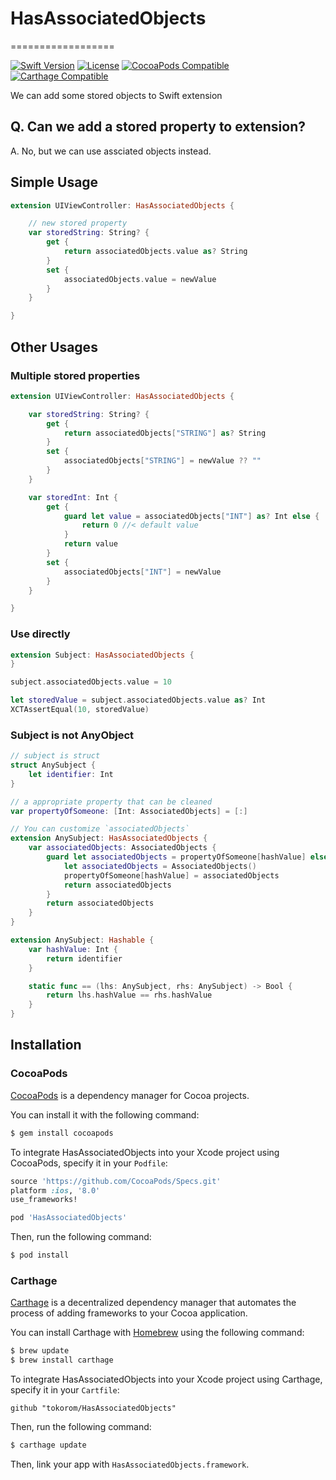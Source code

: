 # HasAssociatedObjects
==================

[![Swift Version](https://img.shields.io/badge/Swift-4.0-orange.svg?style=flat)](https://developer.apple.com/swift/)
[![License](https://img.shields.io/cocoapods/l/HasAssociatedObjects.svg?style=flat)](https://github.com/tokorom/HasAssociatedObjects/blob/master/LICENSE)
[![CocoaPods Compatible](https://img.shields.io/cocoapods/v/HasAssociatedObjects.svg?style=flat)](https://cocoapods.org/)
[![Carthage Compatible](https://img.shields.io/badge/Carthage-compatible-4BC51D.svg?style=flat)](https://github.com/Carthage/Carthage)

We can add some stored objects to Swift extension

## Q. Can we add a stored property to extension?

A. No, but we can use assciated objects instead.

## Simple Usage

```swift
extension UIViewController: HasAssociatedObjects {

    // new stored property
    var storedString: String? {
        get {
            return associatedObjects.value as? String
        }
        set {
            associatedObjects.value = newValue
        }
    }

}
```

## Other Usages

### Multiple stored properties

```swift
extension UIViewController: HasAssociatedObjects {

    var storedString: String? {
        get {
            return associatedObjects["STRING"] as? String
        }
        set {
            associatedObjects["STRING"] = newValue ?? ""
        }
    }

    var storedInt: Int {
        get {
            guard let value = associatedObjects["INT"] as? Int else {
                return 0 //< default value
            }
            return value
        }
        set {
            associatedObjects["INT"] = newValue
        }
    }

}
```

### Use directly

```swift
extension Subject: HasAssociatedObjects {
}

subject.associatedObjects.value = 10

let storedValue = subject.associatedObjects.value as? Int
XCTAssertEqual(10, storedValue)
```

### Subject is not AnyObject

```swift
// subject is struct
struct AnySubject {
    let identifier: Int
}

// a appropriate property that can be cleaned
var propertyOfSomeone: [Int: AssociatedObjects] = [:]

// You can customize `associatedObjects`
extension AnySubject: HasAssociatedObjects {
    var associatedObjects: AssociatedObjects {
        guard let associatedObjects = propertyOfSomeone[hashValue] else {
            let associatedObjects = AssociatedObjects()
            propertyOfSomeone[hashValue] = associatedObjects
            return associatedObjects
        }
        return associatedObjects
    }
}

extension AnySubject: Hashable {
    var hashValue: Int {
        return identifier
    }

    static func == (lhs: AnySubject, rhs: AnySubject) -> Bool {
        return lhs.hashValue == rhs.hashValue
    }
}
```

## Installation

### CocoaPods

[CocoaPods](http://cocoapods.org) is a dependency manager for Cocoa projects.

You can install it with the following command:

```bash
$ gem install cocoapods
```

To integrate HasAssociatedObjects into your Xcode project using CocoaPods, specify it in your `Podfile`:

```ruby
source 'https://github.com/CocoaPods/Specs.git'
platform :ios, '8.0'
use_frameworks!

pod 'HasAssociatedObjects'
```

Then, run the following command:

```bash
$ pod install
```

### Carthage

[Carthage](https://github.com/Carthage/Carthage) is a decentralized dependency manager that automates the process of adding frameworks to your Cocoa application.

You can install Carthage with [Homebrew](http://brew.sh/) using the following command:

```bash
$ brew update
$ brew install carthage
```

To integrate HasAssociatedObjects into your Xcode project using Carthage, specify it in your `Cartfile`:

```ogdl
github "tokorom/HasAssociatedObjects"
```

Then, run the following command:

```bash
$ carthage update
```

Then, link your app with `HasAssociatedObjects.framework`.

